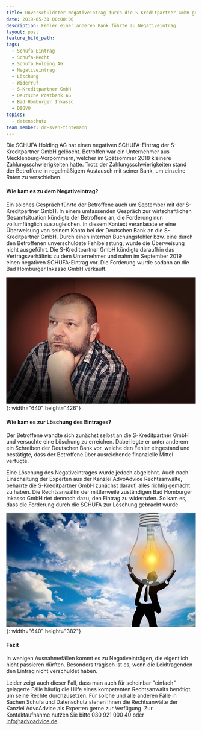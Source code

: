 ```yaml
---
title: Unverschuldeter Negativeintrag durch die S-Kreditpartner GmbH gelöscht
date: 2019-05-31 00:00:00
description: Fehler einer anderen Bank führte zu Negativeintrag
layout: post
feature_bild_path:
tags:
  - Schufa-Eintrag
  - Schufa-Recht
  - Schufa Holding AG
  - Negativeintrag
  - Löschung
  - Widerruf
  - S-Kreditpartner GmbH
  - Deutsche Postbank AG
  - Bad Homburger Inkasso
  - DSGVO
topics:
  - datenschutz
team_member: dr-sven-tintemann
---
```


Die SCHUFA Holding AG hat einen negativen SCHUFA-Eintrag der S-Kreditpartner GmbH gel&ouml;scht. Betroffen war ein Unternehmer aus Mecklenburg-Vorpommern, welcher im Sp&auml;tsommer 2018 kleinere Zahlungsschwierigkeiten hatte. Trotz der Zahlungsschwierigkeiten stand der Betroffene in regelm&auml;&szlig;igem Austausch mit seiner Bank, um einzelne Raten zu verschieben.

#### Wie kam es zu dem Negativeintrag?

Ein solches Gespr&auml;ch f&uuml;hrte der Betroffene auch um September mit der S-Kreditpartner GmbH. In einem umfassenden Gespr&auml;ch zur wirtschaftlichen Gesamtsituation k&uuml;ndigte der Betroffene an, die Forderung nun vollumf&auml;nglich auszugleichen. In diesem Kontext veranlasste er eine &Uuml;berweisung von seinem Konto bei der Deutschen Bank an die S-Kreditpartner GmbH. Durch einen internen Buchungsfehler bzw. eine durch den Betroffenen unverschuldete Fehlbelastung, wurde die &Uuml;berweisung nicht ausgef&uuml;hrt. Die S-Kreditpartner GmbH k&uuml;ndigte daraufhin das Vertragsverh&auml;ltnis zu dem Unternehmer und nahm im September 2019 einen negativen SCHUFA-Eintrag vor. Die Forderung wurde sodann an die Bad Homburger Inkasso GmbH verkauft.

![Sorgenvoll - Foto Pixabay](/uploads/thinking-277071-640-2.jpg "Negativeintrag bereitet Sorgen"){: width="640" height="426"}

#### Wie kam es zur L&ouml;schung des Eintrages?

Der Betroffene wandte sich zun&auml;chst selbst an die S-Kreditpartner GmbH und versuchte eine L&ouml;schung zu erreichen. Dabei legte er unter anderem ein Schreiben der Deutschen Bank vor, welche den Fehler eingestand und best&auml;tigte, dass der Betroffene &uuml;ber ausreichende finanzielle Mittel verf&uuml;gte.

Eine L&ouml;schung des Negativeintrages wurde jedoch abgelehnt. Auch nach Einschaltung der Experten aus der Kanzlei AdvoAdvice Rechtsanw&auml;lte, beharrte die S-Kreditpartner GmbH zun&auml;chst darauf, alles richtig gemacht zu haben. Die Rechtsanw&auml;ltin der mittlerweile zust&auml;ndigen Bad Homburger Inkasso GmbH riet dennoch dazu, den Eintrag zu widerrufen. So kam es, dass die Forderung durch die SCHUFA zur L&ouml;schung gebracht wurde.

![Erkenntnis - Foto Pixabay](/uploads/person-3062271-640-4.jpg "Neuer Durchblick bei Negativeinträgen"){: width="640" height="382"}

#### Fazit

In wenigen Ausnahmef&auml;llen kommt es zu Negativeintr&auml;gen, die eigentlich nicht passieren d&uuml;rften. Besonders tragisch ist es, wenn die Leidtragenden den Eintrag nicht verschuldet haben.

Leider zeigt auch dieser Fall, dass man auch f&uuml;r scheinbar "einfach" gelagerte F&auml;lle h&auml;ufig die Hilfe eines kompetenten Rechtsanwalts ben&ouml;tigt, um seine Rechte durchzusetzen. F&uuml;r solche und alle anderen F&auml;lle in Sachen Schufa und Datenschutz stehen Ihnen die Rechtsanw&auml;lte der Kanzlei AdvoAdvice als Experten gerne zur Verf&uuml;gung. Zur Kontaktaufnahme nutzen Sie bitte 030 921 000 40 oder info@advoadvice.de.